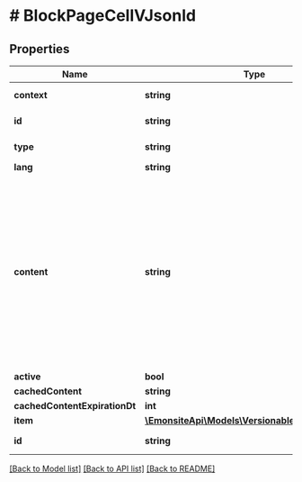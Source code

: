 # # BlockPageCellVJsonld

## Properties

Name | Type | Description | Notes
------------ | ------------- | ------------- | -------------
**context** | **string** |  | [optional] [readonly]
**id** | **string** |  | [optional] [readonly]
**type** | **string** |  | [optional] [readonly]
**lang** | **string** |  | [optional]
**content** | **string** | Contenu, le format dépend du type, problème : c&#39;est en json, sauf pour type text, où c&#39;est directement le contenu text ça devrait être un widget comme tout le reste | [optional]
**active** | **bool** |  | [optional]
**cachedContent** | **string** |  | [optional]
**cachedContentExpirationDt** | **int** |  | [optional]
**item** | [**\EmonsiteApi\Models\VersionableInterfaceJsonld**](VersionableInterfaceJsonld.md) |  | [optional]
**id** | **string** |  | [optional] [readonly]

[[Back to Model list]](../../README.md#models) [[Back to API list]](../../README.md#endpoints) [[Back to README]](../../README.md)
